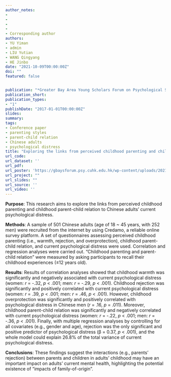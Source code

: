 ```yaml
---
author_notes:
-
-
-
-
- Corresponding author
authors:
- YU Yiman 
- admin
- LIU Yutian
- WANG Qingyang 
- HE Jinbo
date: "2021-10-09T00:00:00Z"
doi: ""
featured: false


publication: "*Greater Bay Area Young Scholars Forum on Psychological Science*"
publication_short:
publication_types:
- "1"
publishDate: "2017-01-01T00:00:00Z"
slides: 
summary:
tags:
- Conference paper
- parenting styles
- parent-child relation
- Chinese adults
- psychological distress
title: "Exploring the links from perceived childhood parenting and childhood parent-child relation to Chinese adults’ current psychological distress: Impacts of family-of-origin?"
url_code:
url_dataset: ''
url_pdf: 
url_poster: 'https://gbaysforum.psy.cuhk.edu.hk/wp-content/uploads/2021/10/CUHKSZ_Yiman-Yu.pdf'
url_project: ""
url_slides: ""
url_source: ''
url_video: ''
---
```

**Purpose**: This research aims to explore the links from perceived childhood parenting and childhood parent-child relation to Chinese adults’ current psychological distress.


**Methods**: A sample of 501 Chinese adults (age of 18 ~ 45 years, with 252 men) were recruited from the internet by using Credamo, a reliable online survey platform. A set of questionnaires assessing perceived childhood parenting (i.e., warmth, rejection, and overprotection), childhood parent-child relation, and current psychological distress were used. Correlation and regression analyses were carried out. “Childhood parenting and parent-child relation” were measured by asking participants to recall their childhood experiences (≤12 years old).


**Results**: Results of correlation analyses showed that childhood warmth was significantly and negatively associated with current psychological distress (women: *r* = -.32, *p* < .001; men: *r* = -.29, *p* < .001). Childhood rejection was significantly and positively correlated with current psychological distress (women: *r* = .39, *p* < .001; men: *r* = .46, *p* < .001). However, childhood overprotection was significantly and positively correlated with psychological distress in Chinese men (*r* = .16, *p* = .011). Moreover, childhood parent-child relation was significantly and negatively correlated with current psychological distress (women: *r* = -.22, *p* < .001; men: *r* = -.36, *p* < .001). Finally, with multiple regression analyses by controlling for all covariates (e.g., gender and age), rejection was the only significant and positive predictor of psychological distress (β = 0.37, *p* < .001), and the whole model could explain 26.8% of the total variance of current psychological distress.


**Conclusions**: These findings suggest the interactions (e.g., parents’ rejection) between parents and children in adults’ childhood may have an important impact on adults’ current mental health, highlighting the potential existence of “impacts of family-of-origin”.
